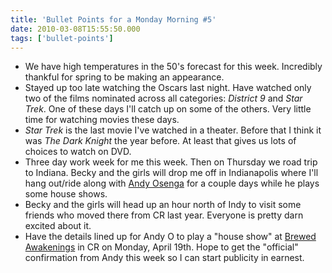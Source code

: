 ```yaml
---
title: 'Bullet Points for a Monday Morning #5'
date: 2010-03-08T15:55:50.000
tags: ['bullet-points']
---
```


- We have high temperatures in the 50's forecast for this week. Incredibly thankful for spring to be making an appearance.
- Stayed up too late watching the Oscars last night. Have watched only two of the films nominated across all categories: _District 9_ and _Star Trek_. One of these days I'll catch up on some of the others. Very little time for watching movies these days.
- _Star Trek_ is the last movie I've watched in a theater. Before that I think it was _The Dark Knight_ the year before. At least that gives us lots of choices to watch on DVD.
- Three day work week for me this week. Then on Thursday we road trip to Indiana. Becky and the girls will drop me off in Indianapolis where I'll hang out/ride along with [Andy Osenga](http://www.ilikeandy.com) for a couple days while he plays some house shows.
- Becky and the girls will head up an hour north of Indy to visit some friends who moved there from CR last year. Everyone is pretty darn excited about it.
- Have the details lined up for Andy O to play a "house show" at [Brewed Awakenings](http://www.brewedcr.com) in CR on Monday, April 19th. Hope to get the "official" confirmation from Andy this week so I can start publicity in earnest.
